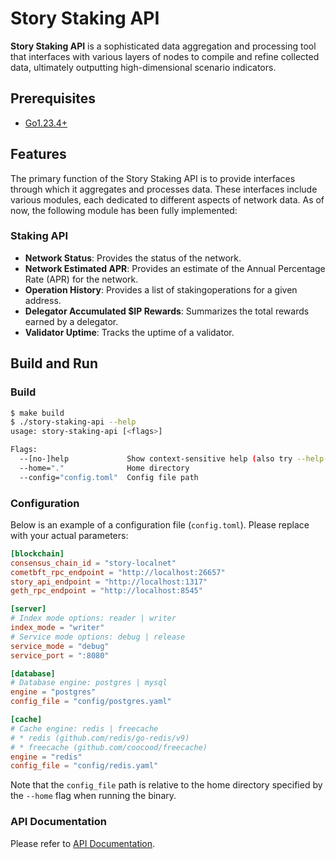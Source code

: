 # Story Staking API

**Story Staking API** is a sophisticated data aggregation and processing tool that interfaces with various layers of nodes to compile and refine collected data, ultimately outputting high-dimensional scenario indicators.

## Prerequisites

- [Go1.23.4+](https://golang.org/dl/)

## Features

The primary function of the Story Staking API is to provide interfaces through which it aggregates and processes data. These interfaces include various modules, each dedicated to different aspects of network data. As of now, the following module has been fully implemented:

### Staking API
- **Network Status**: Provides the status of the network.
- **Network Estimated APR**: Provides an estimate of the Annual Percentage Rate (APR) for the network.
- **Operation History**: Provides a list of stakingoperations for a given address.
- **Delegator Accumulated $IP Rewards**: Summarizes the total rewards earned by a delegator.
- **Validator Uptime**: Tracks the uptime of a validator.

## Build and Run

### Build
```bash
$ make build
$ ./story-staking-api --help
usage: story-staking-api [<flags>]

Flags:
  --[no-]help             Show context-sensitive help (also try --help-long and --help-man).
  --home="."              Home directory
  --config="config.toml"  Config file path
```

### Configuration

Below is an example of a configuration file (`config.toml`). Please replace with your actual parameters:

```toml
[blockchain]
consensus_chain_id = "story-localnet"
cometbft_rpc_endpoint = "http://localhost:26657"
story_api_endpoint = "http://localhost:1317"
geth_rpc_endpoint = "http://localhost:8545"

[server]
# Index mode options: reader | writer
index_mode = "writer"
# Service mode options: debug | release
service_mode = "debug"
service_port = ":8080"

[database]
# Database engine: postgres | mysql
engine = "postgres"
config_file = "config/postgres.yaml"

[cache]
# Cache engine: redis | freecache
# * redis (github.com/redis/go-redis/v9)
# * freecache (github.com/coocood/freecache)
engine = "redis"
config_file = "config/redis.yaml"
```

Note that the `config_file` path is relative to the home directory specified by the `--home` flag when running the binary.

### API Documentation

Please refer to [API Documentation](./pkg/server/README.md).
